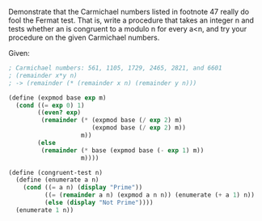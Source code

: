 Demonstrate that the Carmichael numbers listed in footnote 47 really do fool the Fermat test. That is, write a procedure that takes an integer n and tests whether an is congruent to a modulo n for every a<n, and try your procedure on the given Carmichael numbers.

Given:

```scheme
; Carmichael numbers: 561, 1105, 1729, 2465, 2821, and 6601
; (remainder x*y n)
; -> (remainder (* (remainder x n) (remainder y n)))
```

```scheme
(define (expmod base exp m)
  (cond ((= exp 0) 1)
        ((even? exp)
         (remainder (* (expmod base (/ exp 2) m)
                       (expmod base (/ exp 2) m))
                    m))
        (else
         (remainder (* base (expmod base (- exp 1) m))
                    m))))

(define (congruent-test n)
  (define (enumerate a n)
    (cond ((= a n) (display "Prime"))
          ((= (remainder a n) (expmod a n n)) (enumerate (+ a 1) n))
          (else (display "Not Prime"))))
  (enumerate 1 n))
```
